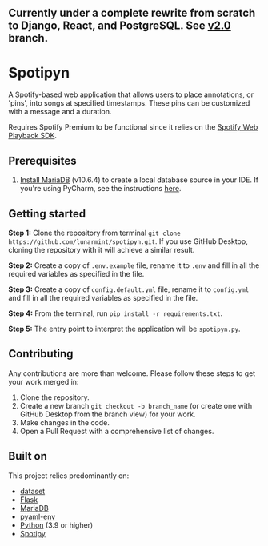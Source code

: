 ## Currently under a complete rewrite from scratch to Django, React, and PostgreSQL. See [v2.0](https://github.com/lunarmint/spotipyn/tree/v2.0) branch.

# Spotipyn
A Spotify-based web application that allows users to place annotations, or 'pins', into songs at specified timestamps. These pins can be customized with a message and a duration.

Requires Spotify Premium to be functional since it relies on the [Spotify Web Playback SDK](https://developer.spotify.com/documentation/web-playback-sdk/).

## Prerequisites
1. [Install MariaDB](https://mariadb.org/) (v10.6.4) to create a local database source in your IDE. If you're using PyCharm, see the instructions [here](https://www.jetbrains.com/help/pycharm/mariadb.html).

## Getting started
**Step 1:** Clone the repository from terminal `git clone https://github.com/lunarmint/spotipyn.git`. If you use GitHub Desktop, cloning the repository with it will achieve a similar result.

**Step 2:** Create a copy of `.env.example` file, rename it to `.env` and fill in all the required variables as specified in the file.

**Step 3:** Create a copy of `config.default.yml` file, rename it to `config.yml` and fill in all the required variables as specified in the file.

**Step 4:** From the terminal, run `pip install -r requirements.txt`.

**Step 5:** The entry point to interpret the application will be `spotipyn.py`.

## Contributing
Any contributions are more than welcome. Please follow these steps to get your work merged in:

1. Clone the repository.
2. Create a new branch `git checkout -b branch_name` (or create one with GitHub Desktop from the branch view) for your work.
3. Make changes in the code.
4. Open a Pull Request with a comprehensive list of changes.
  
## Built on
This project relies predominantly on:
* [dataset](https://github.com/pudo/dataset)
* [Flask](https://flask.palletsprojects.com/en/2.0.x/)
* [MariaDB](https://mariadb.org/)
* [pyaml-env](https://github.com/mkaranasou/pyaml_env)
* [Python](https://www.python.org/) (3.9 or higher)
* [Spotipy](https://spotipy.readthedocs.io/en/stable/)

